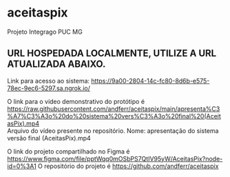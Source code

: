 # aceitaspix
Projeto Integrago PUC MG


## **URL HOSPEDADA LOCALMENTE, UTILIZE A URL ATUALIZADA ABAIXO.**

Link para acesso ao sistema: https://9a00-2804-14c-fc80-8d6b-e575-78ec-9ec6-5297.sa.ngrok.io/

O link para o vídeo demonstrativo do protótipo é https://raw.githubusercontent.com/andferr/aceitaspix/main/apresenta%C3%A7%C3%A3o%20do%20sistema%20vers%C3%A3o%20final%20(AceitasPix).mp4  
Arquivo do vídeo presente no repositório. Nome: apresentação do sistema versão final (AceitasPix).mp4

O link do projeto compartilhado no Figma é https://www.figma.com/file/pptWqq0mOSbPS7QtIV95yW/AceitasPix?node-id=0%3A1
O repositório do projeto é https://github.com/andferr/aceitaspix

